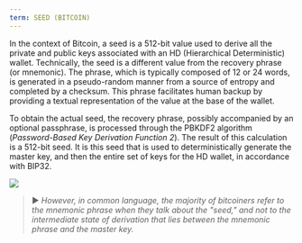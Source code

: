 ```yaml
---
term: SEED (BITCOIN)
---
```


In the context of Bitcoin, a seed is a 512-bit value used to derive all the private and public keys associated with an HD (Hierarchical Deterministic) wallet. Technically, the seed is a different value from the recovery phrase (or mnemonic). The phrase, which is typically composed of 12 or 24 words, is generated in a pseudo-random manner from a source of entropy and completed by a checksum. This phrase facilitates human backup by providing a textual representation of the value at the base of the wallet.

To obtain the actual seed, the recovery phrase, possibly accompanied by an optional passphrase, is processed through the PBKDF2 algorithm (*Password-Based Key Derivation Function 2*). The result of this calculation is a 512-bit seed. It is this seed that is used to deterministically generate the master key, and then the entire set of keys for the HD wallet, in accordance with BIP32.

![](../../dictionnaire/assets/31.png)

> ► *However, in common language, the majority of bitcoiners refer to the mnemonic phrase when they talk about the "seed," and not to the intermediate state of derivation that lies between the mnemonic phrase and the master key.*